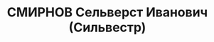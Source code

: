 ---
title: СМИРНОВ Сельверст Иванович (Сильвестр)
description: 'Род. в 1895, г. Краснодар, русский, обр.: незаконченное высшее, б/п.
  Тр. "Калининнефть", начальник финотдела

  Арестован 25.06.1937. Обв. по ст. 58-7, 58-8, 58-11. Приговор: ВМН. Расстрелян 25.12.1937.

  Реабилитирован 10.08.1957'
---